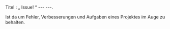 
Titel : „ Issue! “
--- ---.

Ist da um Fehler, Verbesserungen und Aufgaben eines Projektes im Auge zu behalten.
